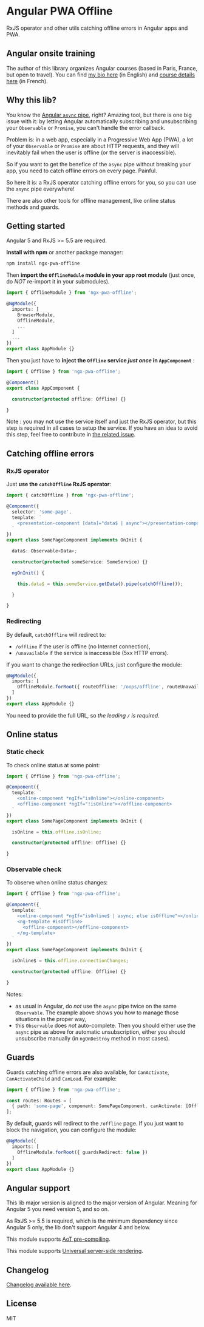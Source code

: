 # Angular PWA Offline

RxJS operator and other utils catching offline errors in Angular apps and PWA.

## Angular onsite training

The author of this library organizes Angular courses (based in Paris, France, but open to travel). You can find [my bio here](https://www.cyrilletuzi.com/en/web/) (in English) and [course details here](https://formationjavascript.com/formation-angular/) (in French).

## Why this lib?

You know the [Angular `async` pipe](https://angular.io/guide/pipes#the-impure-asyncpipe), right? Amazing tool, but there is one big issue with it:
by letting Angular automatically subscribing and unsubscribing your `Observable` or `Promise`, you can't handle the error callback.

Problem is: in a web app, especially in a Progressive Web App (PWA),
a lot of your `Observable` or `Promise` are about HTTP requests,
and they will inevitably fail when the user is offline (or the server is inaccessible).

So if you want to get the benefice of the `async` pipe without breaking your app, you need to catch offline errors on every page. Painful.

So here it is: a RxJS operator catching offline errors for you, so you can use the `async` pipe everywhere!

There are also other tools for offline management, like online status methods and guards.

## Getting started

Angular 5 and RxJS >= 5.5 are required.

**Install with npm** or another package manager:

```bash
npm install ngx-pwa-offline
```

Then **import the `OfflineModule` module in your app root module** (just once, do *NOT* re-import it in your submodules).

```typescript
import { OfflineModule } from 'ngx-pwa-offline';

@NgModule({
  imports: [
    BrowserModule,
    OfflineModule,
    ...
  ]
  ...
})
export class AppModule {}
```

Then you just have to **inject the `Offline` service *just once* in `AppComponent`** :

```typescript
import { Offline } from 'ngx-pwa-offline';

@Component()
export class AppComponent {

  constructor(protected offline: Offline) {}

}
```

Note : you may not use the service itself and just the RxJS operator, but this step is required in all cases to setup the service.
If you have an idea to avoid this step, feel free to contribute in [the related issue](https://github.com/cyrilletuzi/ngx-pwa-offline/issues/1).

## Catching offline errors

### RxJS operator

Just **use the `catchOffline` RxJS operator**:

```typescript
import { catchOffline } from 'ngx-pwa-offline';

@Component({
  selector: 'some-page',
  template: `
    <presentation-component [data]="data$ | async"></presentation-component>
  `
})
export class SomePageComponent implements OnInit {

  data$: Observable<Data>;

  constructor(protected someService: SomeService) {}

  ngOnInit() {

    this.data$ = this.someService.getData().pipe(catchOffline());

  }

}
```

### Redirecting

By default, `catchOffline` will redirect to:

- `/offline` if the user is offline (no Internet connection),
- `/unavailable` if the service is inaccessible (5xx HTTP errors).

If you want to change the redirection URLs, just configure the module:

```typescript
@NgModule({
  imports: [
    OfflineModule.forRoot({ routeOffline: '/oops/offline', routeUnavailable: '/oops/unavailable' })
  ]
})
export class AppModule {}
```

You need to provide the full URL, so *the leading `/` is required*.

## Online status

### Static check

To check online status at some point:

```typescript
import { Offline } from 'ngx-pwa-offline';

@Component({
  template: `
    <online-component *ngIf="isOnline"></online-component>
    <offline-component *ngIf="!isOnline"></offline-component>
  `
})
export class SomePageComponent implements OnInit {

  isOnline = this.offline.isOnline;

  constructor(protected offline: Offline) {}

}
```

### Observable check

To observe when online status changes:

```typescript
import { Offline } from 'ngx-pwa-offline';

@Component({
  template: `
    <online-component *ngIf="isOnline$ | async; else isOffline"></online-component>
    <ng-template #isOffline>
      <offline-component></offline-component>
    </ng-template>
  `
})
export class SomePageComponent implements OnInit {

  isOnline$ = this.offline.connectionChanges;

  constructor(protected offline: Offline) {}

}
```

Notes:
- as usual in Angular, do *not* use the `async` pipe twice on the same `Observable`. The example above shows you how to manage those situations in the proper way,
- this `Observable` does *not* auto-complete. Then you should either use the `async` pipe as above for automatic unsubscription, either you should unsubscribe manually (in `ngOnDestroy` method in most cases).

## Guards

Guards catching offline errors are also available, for `CanActivate`, `CanActivateChild` and `CanLoad`. For example:

```typescript
import { Offline } from 'ngx-pwa-offline';

const routes: Routes = [
  { path: 'some-page', component: SomePageComponent, canActivate: [Offline] }
];
```

By default, guards will redirect to the `/offline` page. If you just want to block the navigation, you can configure the module:
```typescript
@NgModule({
  imports: [
    OfflineModule.forRoot({ guardsRedirect: false })
  ]
})
export class AppModule {}
```

## Angular support

This lib major version is aligned to the major version of Angular. Meaning for Angular 5 you need version 5, and so on.

As RxJS >= 5.5 is required, which is the minimum dependency since Angular 5 only, the lib don't support Angular 4 and below.

This module supports [AoT pre-compiling](https://angular.io/guide/aot-compiler).

This module supports [Universal server-side rendering](https://github.com/angular/universal).

## Changelog

[Changelog available here](https://github.com/cyrilletuzi/ngx-pwa-offline/blob/master/CHANGELOG.md).

## License

MIT
